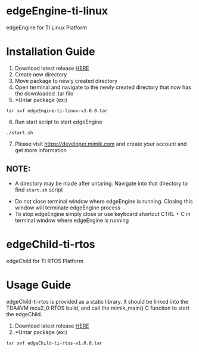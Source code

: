# edgeEngine-ti-linux
edgeEngine for TI Linux Platform

# Installation Guide
1. Download latest release [HERE](https://github.com/edgeEngine/edgeEngine-MC-TI-Linux-TI-RTOS/releases)
2. Create new directory
3. Move package to newly created directory 
4. Open terminal and navigate to the newly created directory that now has the downloaded .tar file
5. *Untar package (ex:)
```
tar xvf edgeEngine-ti-linux-v3.0.0.tar
```
6. Run start script to start edgeEngine
```
./start.sh
```
7. Please visit https://developer.mimik.com and create your account and get more information

## NOTE:
* A directory may be made after untaring. Navigate into that directory to find `start.sh` script 
- Do not close terminal window where edgeEngine is running. Closing this window will terminate edgeEngine process
- To stop edgeEngine simply close or use keyboard shortcut CTRL + C in terminal window where edgeEngine is running


# edgeChild-ti-rtos
edgeChild for TI RTOS Platform

# Usage Guide
edgeChild-ti-rtos is provided as a static library.  It should be linked into the TDA4VM mcu2_0 RTOS build, and call the mimik_main() C function to start the edgeChild.

1. Download latest release [HERE](https://github.com/edgeEngine/edgeEngine-MC-TI-Linux-TI-RTOS/releases)
2. *Untar package (ex:)
```
tar xvf edgeChild-ti-rtos-v1.0.0.tar
```
